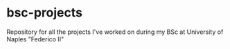 # bsc-projects
Repository for all the projects I've worked on during my BSc at University of Naples "Federico II"
